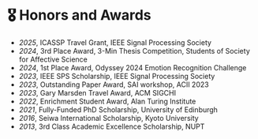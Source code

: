 # 🎖 Honors and Awards
- *2025*, ICASSP Travel Grant, IEEE Signal Processing Society
- *2024*, 3rd Place Award, 3-Min Thesis Competition, Students of Society for Affective Science
- *2024*, 1st Place Award, Odyssey 2024 Emotion Recognition Challenge
- *2023*, IEEE SPS Scholarship, IEEE Signal Processing Society
- *2023*, Outstanding Paper Award, SAI workshop, ACII 2023
- *2023*, Gary Marsden Travel Award, ACM SIGCHI
- *2022*, Enrichment Student Award, Alan Turing Institute
- *2021*, Fully-Funded PhD Scholarship, University of Edinburgh
- *2016*, Seiwa International Scholarship, Kyoto University
- *2013*, 3rd Class Academic Excellence Scholarship, NUPT